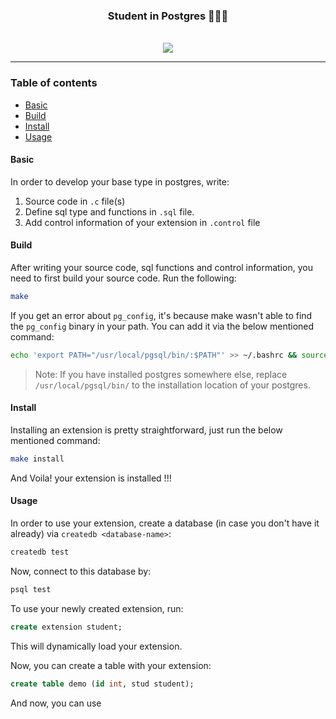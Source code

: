 <div align="center"> <h3> Student in Postgres 👨🏻‍💻 </h3> </div>

<br/>

<div align="center">
  <a href="https://open.vscode.dev/mohammadzainabbas/student-in-postgres" target="_blank"> 
    <img src="https://open.vscode.dev/badges/open-in-vscode.svg"/>
  </a>
</div>

---

### Table of contents

- [Basic](#basic)
- [Build](#build)
- [Install](#install)
- [Usage](#usage)

<a id="basic" />

#### Basic

In order to develop your base type in postgres, write:

1. Source code in `.c` file(s)
2. Define sql type and functions in `.sql` file.
3. Add control information of your extension in `.control` file

<a id="build" />

#### Build

After writing your source code, sql functions and control information, you need to first build your source code. Run the following:

```bash
make
```

If you get an error about `pg_config`, it's because make wasn't able to find the `pg_config` binary in your path. You can add it via the below mentioned command:

```bash
echo 'export PATH="/usr/local/pgsql/bin/:$PATH"' >> ~/.bashrc && source ~/.bashrc
```

> Note: If you have installed postgres somewhere else, replace `/usr/local/pgsql/bin/` to the installation location of your postgres. 

<a id="install" />

#### Install

Installing an extension is pretty straightforward, just run the below mentioned command:

```bash
make install
```

And Voila! your extension is installed !!!

<a id="usage" />

#### Usage

In order to use your extension, create a database (in case you don't have it already) via `createdb <database-name>`:

```bash
createdb test
```

Now, connect to this database by:

```bash
psql test
```

To use your newly created extension, run:

```sql
create extension student;
```

This will dynamically load your extension.

Now, you can create a table with your extension:

```sql
create table demo (id int, stud student);
```

And now, you can use 